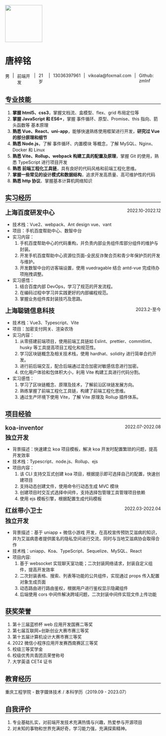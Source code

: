 <div style="margin-top:20px">
  <div style="display:inline-block;margin-right:20px">
    <img style=";margin-top:-6px;width:120px;" src="https://codertzm.oss-cn-chengdu.aliyuncs.com/img/resume.jpg"/>
  </div>
  <div style="display:inline-block">
    <h1 style="margin-bottom:20px">唐梓铭</h1>
    <div style="display:flex">
        <div>男</div>
        <div style="margin:0 10px;">|</div>
        <div>前端开发</div>
        <div style="margin:0 10px;">|</div>
        <div>21岁</div>
        <div style="margin:0 10px;">|</div>
        <div>13036397961</div>
        <div style="margin:0 10px;">|</div>
        <div>vikoala@foxmail.com</div>
        <div style="margin:0 10px;">|</div>
        <div>Github: zmlnf</div>
    </div>
  </div>
</div>

<h2 style="border-bottom:1px solid #000000;">专业技能</h2>

1. **掌握 html5、css3**，掌握文档流、盒模型、flex、grid 布局定位等
2. **掌握 JavaScript 和 ES6+**，掌握 事件循环、原型、Promise、this 指向、箭头函数等 基本原理
3. **熟悉 Vue、React、uni-app**，能够快速熟练使用框架进行开发，**研究过 Vue 的部分原理和细节**
4. **熟悉 Node.js**，了解 事件循环、内置模块 等概念，了解 MySQL、Nginx、Docker 和 Linux
5. **熟悉 Vite、Rollup、webpack 构建工具的配置及原理**，掌握 Git 的使用，熟悉 TypeScript 进行项目开发
6. **熟悉 前端工程化工具链**，具有良好的代码风格和前端工程化思维。
7. **掌握一些常见的设计模式和数据结构**，追求开发高质量、高可维护性的代码
8. **熟悉 http 协议**、掌握基本计算机网络知识

<h2 style="border-bottom:1px solid #000000;">实习经历</h2>

<div style="display:flex;justify-content:space-between">
    <div style="font-size:20px;font-weight:600">上海百度研发中心</div>
    <div>2022.10-2022.12</div>
</div>

- 技术栈：Vue2、webpack、Ant design vue、vant
- 项目：手机百度帮助中心、数智中台
- 实习内容：
  1. 手机百度帮助中心的代码重构，并负责内部业务组件库部分组件的维护与封装。
  2. 开发手机百度帮助中心资源位页面-全民反诈聚合页和青少年保护页的开发与维护。
  3. 开发数智中台的访客端设置，使用 vuedragable 结合 antd-vue 完成待办项拖拽调整。
- 实习感悟：
  1. 结合百度内部 DevOps，学习了规范的开发流程。
  2. 在编码过程中学习并实践更好的内部编程规范。
  3. 掌握业务组件库封装技巧及思路。

<div style="display:flex;justify-content:space-between">
    <div style="font-size:20px;font-weight:600">上海聪链信息科技</div>
    <div>2023.2-至今</div>
</div>

- 技术栈：Vue3、Typescript、Vite
- 项目：加密支付网关、渲染农场
- 实习内容：
  1. 从零搭建前端项目，使用前端工具链如 Eslint、prettier、commitlint、husky 等工具提高项目工程化和规范性。
  2. 学习区块链概念及相关技术栈，使用 hardhat、solidity 进行简单合约开发。
  3. 进行前后端交互，配合后端通过混合加密对敏感信息进行加密。
  4. 优化用户体验和包体积大小，利用 Vite 构建工具进行代码分割。
- 实习感悟：
  1. 学习了区块链概念、原理及技术，了解前沿区块链发展方向。
  2. 熟练掌握了前端工程化工具链，构建了前端工程化思维。
  3. 通过生产环境下使用 Vite，了解 Vite 原理及 Rollup 插件体系。

<h2 style="border-bottom:1px solid #000000;">项目经验</h2>

<div style="display:flex;justify-content:space-between">
    <div style="font-size:20px;font-weight:600">koa-inventor</div>
    <div>2022.07-2022.08</div>
</div>
<div style="font-size:19px; font-weight:600;margin:5px 0;">独立开发</div>

- 背景描述：快速建立 koa 项目模板，解决 koa 开发时配置繁琐的问题，提高开发效率
- 技术栈：Typescript、node.js、Rollup、ejs
- 项目内容：
  1. 该 CLI 支持交互式创建 koa 项目，根据提示即可选择自己的配置，快速创建项目
  2. 支持动态创建文件，使用命令行动态生成 MVC 模块
  3. 创建项目时交互式选择中间件，支持选择包管理工具管理项目依赖
  4. 使用 ejs 模板引擎，根据配置生成代码模板

<div style="display:flex;justify-content:space-between">
    <div style="font-size:20px;font-weight:600">红丝带小卫士</div>
    <div>2022.03-2022.04</div>
</div>

<div style="font-size:19px; font-weight:600;margin:5px 0;">独立开发</div>

- 背景描述：基于 uniapp + 微信小游戏 开发，在高校宣传预防艾滋病的知识，并为艾滋病患者提供匿名的隐私空间进行交流，同时与当地艾滋病协会取得合作
- 技术栈：uniapp、Koa、TypeScript、Sequelize、MySQL、React
- 项目内容:
  1. 基于 websocket 实现聊天室功能；二次封装网络请求，封装自定义组件，提高开发效率
  2. 二次封装表格、搜索、列表等功能的公共组件，实现通过 props 传入配置对象生成页面
  3. 动态路由进行路由鉴权，根据用户进行鉴权显示隐藏组件
  4. 后端使用 cors 中间件解决跨域问题，二次封装中间件实现文件上传功能

<h2 style="border-bottom:1px solid #000000;">获奖荣誉</h2>

1. 第十三届蓝桥杯 web 应用开发国赛二等奖
2. 第七届互联网+创新创业大赛市赛三等奖
3. 第十五届计算机设计大赛市赛三等奖
4. 2022 微信小程序应用开发赛西南赛区三等奖
5. 校级三等奖学金
6. 校级优秀共青团员荣誉称号
7. 大学英语 CET4 证书

<h2 style="border-bottom:1px solid #000000;">教育经历</h2>

重庆工程学院 - 数字媒体技术 / 本科学历（2019.09 - 2023.07）

<h2 style="border-bottom:1px solid #000000;">自我评价</h2>

1. 专业基础扎实，对前端开发技术充满热情与兴趣，热爱参与开源项目
2. 对未知的事物和世界充满好奇，学习能力强，充满探索精神。
